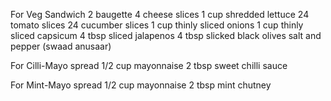 For Veg Sandwich
  2 baugette
  4 cheese slices
  1 cup shredded lettuce
  24 tomato slices
  24 cucumber slices
  1 cup thinly sliced onions
  1 cup thinly sliced capsicum
  4 tbsp sliced jalapenos
  4 tbsp slicked black olives
  salt and pepper (swaad anusaar)

For Cilli-Mayo spread
  1/2 cup mayonnaise
  2 tbsp sweet chilli sauce

For Mint-Mayo spread
  1/2 cup mayonnaise
  2 tbsp mint chutney